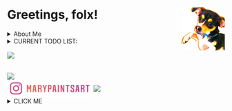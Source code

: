 # Greetings, folx! <img align="right" img src="https://raw.githubusercontent.com/Cheez0id/MaryLeePrince-portfolio1/main/assets/images/reggi27.png" width="100px">

<details><summary>About Me</summary>
 <br>
 Hi! My name is <a href="https://www.linkedin.com/in/mary-prince-005404200/">Mary Prince</a>.
 <p>
TL/DR: I'm a Badass that you want on your team!<br><br>
I love to learn as much as I love working with and leading dynamic, engaged teams towards goals that make a difference for humanity. <br> 
  My previous leadership experience in the background screening field has prepared me to be a vital bridge between the technologies implemented and users from vendors to clients.<br>
<a href="https://cheez0id.github.io/mary-prince/">UPDATED PORTFOLIO (a work in progress)</a>
  
  <br>
I am currently working as a Teacher's Assistant for the <a href="https://drive.google.com/file/d/1aI961yDONm3oKS4d1qeBjc4w4NRuaBNd/view">Georgia Institute of Technology Coding Bootcamp Full-Stack Flex Curriculum</a>. I graduated from the same course with bells and whistles and excellent references on March 9th, 2022.  
 <br>
 I am looking for my next employer!  It could be You!  Check out my <a href="https://www.linkedin.com/in/mary-prince-005404200/">LinkedIn</a> and reach out! 
 

 
 <br>
 </p>
 </details>
<details><summary>CURRENT TODO LIST:</summary>
<ul>
 <li>[x] UPDATED PORTFOLIO - Work in Progress! (<a href="https://cheez0id.github.io/mary-prince/">Deployed!</a>)</li>
 <li>[x] FULL_STACK_STOREFRONT - group project (<a href="https://cookies-for-coders-mary.herokuapp.com/">Deployed!</a>)</li>
 <li>[x] Homework : E-commerce site (in progress❇)</li>
 <li>[x] Personal Project (in progress) : Full Stack App </li>
 <li>[x] Update Resume and Linkedin</li>
 <li>[ ] Personal Project: full-stack site to host my traditional and digital art</li>

 </details>

<div>

<img align="center" src="https://github-readme-stats.vercel.app/api/?username=Cheez0id&theme=<THEME_NAME>"/> </br>

<br>
<a href="https://www.linkedin.com/in/mary-prince-005404200/">
<img align="center" src="https://content.linkedin.com/content/dam/me/business/en-us/amp/brand-site/v2/bg/LI-Logo.svg.original.svg"/></a>
<br>
<a href="https://www.instagram.com/marypaintsart/">
<img align="center" src="https://raw.githubusercontent.com/Cheez0id/MaryLeePrince-portfolio1/main/assets/images/instagramname.png"/ width="200px"><img align="center" src="https://raw.githubusercontent.com/Cheez0id/MaryLeePrince-portfolio1/main/assets/images/chameleon.png" width="200px"></a>

</div>

 
<details><summary>CLICK ME</summary>
<p>

https://user-images.githubusercontent.com/93955021/152621523-3eaf2dc3-1ca3-4517-8e7e-8e3e808ceaf0.mp4

</p>
</details>



